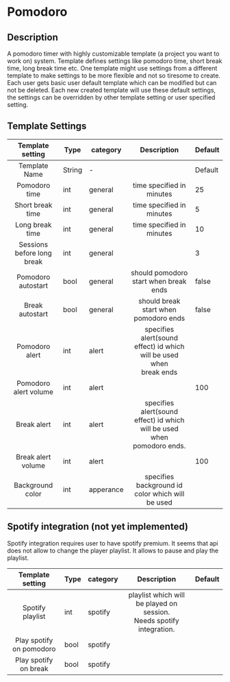 # Pomodoro


## Description
A pomodoro timer with highly customizable template (a project you want to work on) system. Template defines settings like pomodoro time, short break time, long break time etc. One template might use settings from a different template to make settings to be more flexible and not so tiresome to create. Each user gets basic user default template which can be modified but can not be deleted. Each new created template will use these default settings, the settings can be overridden by other template setting or user specified setting.


## Template Settings

|      Template setting      | Type   | category       |                                    Description                                   | Default |
|:--------------------------:|--------|----------------|:--------------------------------------------------------------------------------:|---------|
|        Template Name       | String | -              |                                                                                  | Default |
|        Pomodoro time       | int    | general        | time specified in minutes                                                        | 25      |
|      Short break time      | int    | general        | time specified in minutes                                                        | 5       |
|       Long break time      | int    | general        | time specified in minutes                                                        | 10      |
| Sessions before long break | int    | general        |                                                                                  | 3       |
|     Pomodoro autostart     | bool   | general        | should pomodoro start when break ends                                            | false   |
|       Break autostart      | bool   | general        | should break start when pomodoro ends                                            | false   |
|       Pomodoro alert       | int    | alert          | specifies alert(sound effect) id which will be used when<br>break ends           |         |
|    Pomodoro alert volume   | int    | alert          |                                                                                  | 100     |
|         Break alert        | int    | alert          | specifies alert(sound effect) id which will be used when<br>pomodoro ends.       |         |
|     Break alert volume     | int    | alert          |                                                                                  | 100     |
|      Background color      | int    | apperance      | specifies background id color which will be used                                 |         |





## Spotify integration (not yet implemented)

Spotify integration requires user to have spotify premium. It seems that api does not allow to change the player playlist. It allows to pause and play the playlist.

|      Template setting      | Type   | category       |                                    Description                                   | Default |
|:--------------------------:|--------|----------------|:--------------------------------------------------------------------------------:|---------|
|      Spotify playlist      | int    | spotify        | playlist which will be played on session. <br>Needs spotify integration.         |         |
|  Play spotify on pomodoro  | bool   | spotify        |                                                                                  |         |
|    Play spotify on break   | bool   | spotify        |                                                                                  |         |
